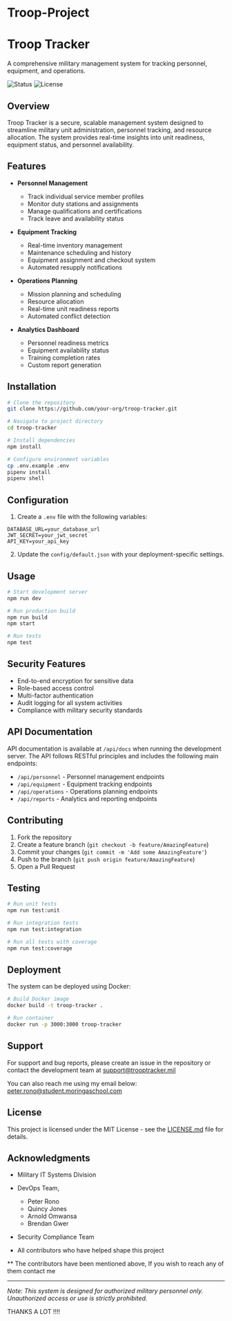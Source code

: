 # Troop-Project

# Troop Tracker

A comprehensive military management system for tracking personnel, equipment, and operations.

![Status](https://img.shields.io/badge/Status-Active-green)
![License](https://img.shields.io/badge/License-MIT-blue)

## Overview

Troop Tracker is a secure, scalable management system designed to streamline military unit administration, personnel tracking, and resource allocation. The system provides real-time insights into unit readiness, equipment status, and personnel availability.

## Features

- **Personnel Management**
  - Track individual service member profiles
  - Monitor duty stations and assignments
  - Manage qualifications and certifications
  - Track leave and availability status

- **Equipment Tracking**
  - Real-time inventory management
  - Maintenance scheduling and history
  - Equipment assignment and checkout system
  - Automated resupply notifications

- **Operations Planning**
  - Mission planning and scheduling
  - Resource allocation
  - Real-time unit readiness reports
  - Automated conflict detection

- **Analytics Dashboard**
  - Personnel readiness metrics
  - Equipment availability status
  - Training completion rates
  - Custom report generation

## Installation

```bash
# Clone the repository
git clone https://github.com/your-org/troop-tracker.git

# Navigate to project directory
cd troop-tracker

# Install dependencies
npm install

# Configure environment variables
cp .env.example .env
pipenv install
pipenv shell
```

## Configuration

1. Create a `.env` file with the following variables:
```
DATABASE_URL=your_database_url
JWT_SECRET=your_jwt_secret
API_KEY=your_api_key
```

2. Update the `config/default.json` with your deployment-specific settings.

## Usage

```bash
# Start development server
npm run dev

# Run production build
npm run build
npm start

# Run tests
npm test
```

## Security Features

- End-to-end encryption for sensitive data
- Role-based access control
- Multi-factor authentication
- Audit logging for all system activities
- Compliance with military security standards

## API Documentation

API documentation is available at `/api/docs` when running the development server. The API follows RESTful principles and includes the following main endpoints:

- `/api/personnel` - Personnel management endpoints
- `/api/equipment` - Equipment tracking endpoints
- `/api/operations` - Operations planning endpoints
- `/api/reports` - Analytics and reporting endpoints

## Contributing

1. Fork the repository
2. Create a feature branch (`git checkout -b feature/AmazingFeature`)
3. Commit your changes (`git commit -m 'Add some AmazingFeature'`)
4. Push to the branch (`git push origin feature/AmazingFeature`)
5. Open a Pull Request

## Testing

```bash
# Run unit tests
npm run test:unit

# Run integration tests
npm run test:integration

# Run all tests with coverage
npm run test:coverage
```

## Deployment

The system can be deployed using Docker:

```bash
# Build Docker image
docker build -t troop-tracker .

# Run container
docker run -p 3000:3000 troop-tracker
```

## Support

For support and bug reports, please create an issue in the repository or contact the development team at support@trooptracker.mil

You can also reach me using my email below: 
   peter.rono@student.moringaschool.com

## License

This project is licensed under the MIT License - see the [LICENSE.md](LICENSE.md) file for details.

## Acknowledgments

- Military IT Systems Division
- DevOps Team,
  * Peter Rono
  * Quincy Jones
  * Arnold Omwansa
  * Brendan Gwer


- Security Compliance Team
- All contributors who have helped shape this project

** The contributors have been mentioned above, If  you wish to reach any of them contact me

---

*Note: This system is designed for authorized military personnel only. Unauthorized access or use is strictly prohibited.*



THANKS A LOT !!!!